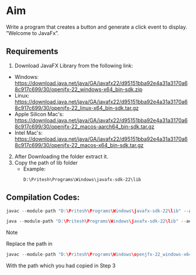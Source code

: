 # Aim
<p>
  Write a program that creates a button and generate a click event to display. ”Welcome to 
JavaFx”. 
</p>

<h2>Requirements</h2>

  1. Download JavaFX Library from the following link:
  - Windows: https://download.java.net/java/GA/javafx22/d95151bba92e4a31a3170a68c917c699/30/openjfx-22_windows-x64_bin-sdk.zip
  - Linux: https://download.java.net/java/GA/javafx22/d95151bba92e4a31a3170a68c917c699/30/openjfx-22_linux-x64_bin-sdk.tar.gz
  - Apple Silicon Mac's: https://download.java.net/java/GA/javafx22/d95151bba92e4a31a3170a68c917c699/30/openjfx-22_macos-aarch64_bin-sdk.tar.gz
  - Intel Mac's: https://download.java.net/java/GA/javafx22/d95151bba92e4a31a3170a68c917c699/30/openjfx-22_macos-x64_bin-sdk.tar.gz

  2. After Downloading the folder extract it.
  3. Copy the path of lib folder
     - Example:
       ```
       D:\Pritesh\Programs\Windows\javafx-sdk-22\lib

<h2>Compilation Codes:</h2>

```java
javac --module-path "D:\Pritesh\Programs\Windows\javafx-sdk-22\lib" --add-modules javafx.controls,javafx.fxml _37.java

java --module-path "D:\Pritesh\Programs\Windows\javafx-sdk-22\lib" --add-modules javafx.controls,javafx.fxml _37
```
>[!Note]
>Replace the path in
> ```java
> javac --module-path "D:\Pritesh\Programs\Windows\openjfx-22_windows-x64_bin-sdk (1)\javafx-sdk-22\lib"
> ```
> With the path which you had copied in Step 3
